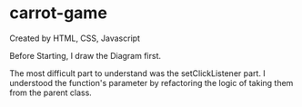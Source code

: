 # carrot-game

Created by HTML, CSS, Javascript

Before Starting, I draw the Diagram first.

The most difficult part to understand was the setClickListener part. I understood the function's parameter by refactoring the logic of taking them from the parent class.

